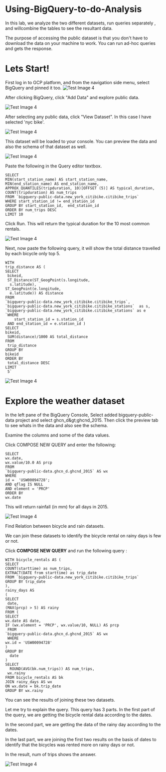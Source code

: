 # Using-BigQuery-to-do-Analysis

In this lab, we analyze the two different datasets, run queries separately , and willcombine the tables to see the resultant data.

The purpose of accessing the public dataset is that you don&#39;t have to download the data on your machine to work. You can run ad-hoc queries and gets the response.

# Lets Start!

First log in to GCP platform, and from the navigation side menu, select BigQuery and pinned it too.
![Test Image 4]( https://github.com/acadali/Using-BigQuery-to-do-Analysis/blob/main/1.png
)

<p></p>
After clicking BigQuery, click &quot;Add Data&quot; and explore public data.
<p></p>

![Test Image 4]( https://github.com/acadali/Using-BigQuery-to-do-Analysis/blob/main/2.png
)


After selecting any public data, click &quot;View Dataset&quot;. In this case I have selected &#39;nyc bike&#39;.


![Test Image 4]( https://github.com/acadali/Using-BigQuery-to-do-Analysis/blob/main/3.png
)


This dataset will be loaded to your console. You can preview the data and also the schema of that dataset as well.


![Test Image 4]( https://github.com/acadali/Using-BigQuery-to-do-Analysis/blob/main/4.png
)


Paste the following in the Query editor textbox.

    SELECT 
    MIN(start_station_name) AS start_station_name, 
    MIN(end_station_name) AS end_station_name,  
    APPROX_QUANTILES(tripduration, 10)[OFFSET (5)] AS typical_duration, 
    COUNT(tripduration) AS num_trips
    FROM `bigquery-public-data.new_york_citibike.citibike_trips`
    WHERE start_station_id != end_station_id 
    GROUP BY start_station_id,  end_station_id 
    ORDER BY num_trips DESC
    LIMIT 10


Click Run. This will return the typical duration for the 10 most common rentals.


![Test Image 4]( https://github.com/acadali/Using-BigQuery-to-do-Analysis/blob/main/5.png
)


Next, now paste the following query, it will show the total distance travelled by each bicycle only top 5.

    WITH
    trip_distance AS (
    SELECT
     bikeid,
     ST_Distance(ST_GeogPoint(s.longitude,
      s.latitude),
    ST_GeogPoint(e.longitude,
      e.latitude)) AS distance
    FROM
    `bigquery-public-data.new_york_citibike.citibike_trips`,
    `bigquery-public-data.new_york_citibike.citibike_stations`  as s,
    `bigquery-public-data.new_york_citibike.citibike_stations` as e
    `WHERE
        start_station_id = s.station_id
     AND end_station_id = e.station_id )
    SELECT
    bikeid,
     SUM(distance)/1000 AS total_distance
    FROM
     trip_distance
    GROUP BY
    bikeid
    ORDER BY
     total_distance DESC
    LIMIT
     5`


![Test Image 4]( https://github.com/acadali/Using-BigQuery-to-do-Analysis/blob/main/6.png
)


# **Explore the weather dataset**

In the left pane of the BigQuery Console, Select added bigquery-public-data project and select ghcn\_d\&gt;ghcnd\_2015. Then click the preview tab to see whats in the data and also see the schema.

Examine the columns and some of the data values.

Click COMPOSE NEW QUERY and enter the following:

    SELECT
    wx.date,
    wx.value/10.0 AS prcp
    FROM
    `bigquery-public-data.ghcn_d.ghcnd_2015` AS wx
    WHERE
    id =  'USW00094728';
    AND qflag IS NULL
    AND element = 'PRCP'
    ORDER BY
    wx.date


This will return rainfall (in mm) for all days in 2015.


![Test Image 4]( https://github.com/acadali/Using-BigQuery-to-do-Analysis/blob/main/7.png
)


Find Relation between bicycle and rain datasets.


We can join these datasets to identify the bicycle rental on rainy days is few or not.


Click  **COMPOSE NEW QUERY**  and run the following query :

    WITH bicycle_rentals AS (
    SELECT
    COUNT(starttime) as num_trips,
    EXTRACT(DATE from starttime) as trip_date
    FROM `bigquery-public-data.new_york_citibike.citibike_trips`
    GROUP BY trip_date
    ),
    rainy_days AS
    (
    SELECT
     date,
    (MAX(prcp) > 5) AS rainy
    FROM (
    SELECT
    wx.date AS date,
    IF (wx.element = 'PRCP', wx.value/10, NULL) AS prcp
     FROM
    `bigquery-public-data.ghcn_d.ghcnd_2015` AS wx
     WHERE
    wx.id = 'USW00094728'
    )
    GROUP BY
      date
    )
    SELECT
      ROUND(AVG(bk.num_trips)) AS num_trips,
     wx.rainy
    FROM bicycle_rentals AS bk
    JOIN rainy_days AS wx	
    ON wx.date = bk.trip_date
    GROUP BY wx.rainy	


You can see the results of joining these two datasets.

Let me try to explain the query. This query has 3 parts. In the first part of the query, we are getting the bicycle rental data according to the dates.

In the second part, we are getting the data of the rainy day according to the dates.

In the last part, we are joining the first two results on the basis of dates to identify that the bicycles was rented more on rainy days or not.

In the result, num of trips shows the answer.


![Test Image 4]( https://github.com/acadali/Using-BigQuery-to-do-Analysis/blob/main/8.png
)

